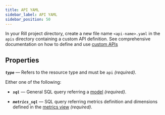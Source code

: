 ```yaml
---
title: API YAML
sidebar_label: API YAML
sidebar_position: 50
---
```


In your Rill project directory, create a new file name `<api-name>.yaml` in the `apis` directory containing a custom API definition.
See comprehensive documentation on how to define and use [custom APIs](/integrate/custom-apis/index.md)

## Properties

_**`type`**_ — Refers to the resource type and must be `api` _(required)_.

Either one of the following:

- _**`sql`**_ — General SQL query referring a [model](/build/models/models.md) _(required)_.

- _**`metrics_sql`**_ — SQL query referring metrics definition and dimensions defined in the [metrics view](/build/dashboards/dashboards.md) _(required)_.